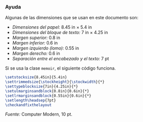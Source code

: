 ### Ayuda

Algunas de las dimensiones que se usan en este documento son:
- *Dimensiones del papel:* 8.45 in × 5.4 in
- *Dimensiones del bloque de texto:* 7 in × 4.25 in
- *Margen superior:* 0.8 in
- *Margen inferior:* 0.6 in
- *Margen izquierdo (lomo):* 0.55 in
- *Margen derecho:* 0.6 in
- *Separación entre el encabezado y el texto:* 7 pt

Si se usa la clase `memoir`, el siguiente código funciona.
```latex
\setstocksize{8.45in}{5.4in}
\settrimmedsize{\stockheight}{\stockwidth}{*}
\settypeblocksize{7in}{4.25in}{*}
\setulmarginsandblock{0.8in}{0.6in}{*}
\setlrmarginsandblock{0.55in}{0.6in}{*}
\setlength\headsep{7pt}
\checkandfixthelayout
```

*Fuente:* Computer Modern, 10 pt.
